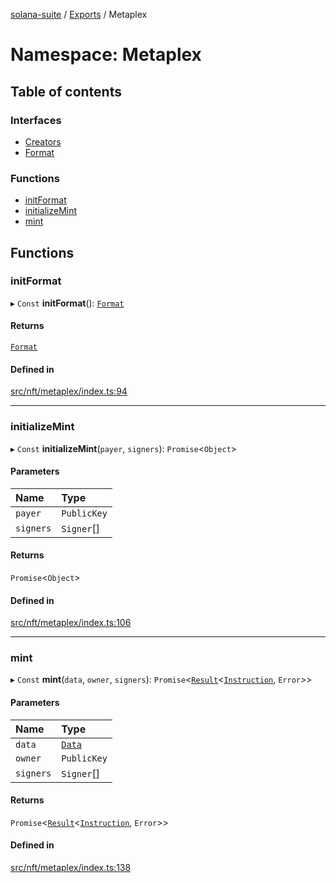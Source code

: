 [solana-suite](../README.md) / [Exports](../modules.md) / Metaplex

# Namespace: Metaplex

## Table of contents

### Interfaces

- [Creators](../interfaces/Metaplex.Creators.md)
- [Format](../interfaces/Metaplex.Format.md)

### Functions

- [initFormat](Metaplex.md#initformat)
- [initializeMint](Metaplex.md#initializemint)
- [mint](Metaplex.md#mint)

## Functions

### initFormat

▸ `Const` **initFormat**(): [`Format`](../interfaces/Metaplex.Format.md)

#### Returns

[`Format`](../interfaces/Metaplex.Format.md)

#### Defined in

[src/nft/metaplex/index.ts:94](https://github.com/fukaoi/solana-suite/blob/5f78595/src/nft/metaplex/index.ts#L94)

___

### initializeMint

▸ `Const` **initializeMint**(`payer`, `signers`): `Promise`<`Object`\>

#### Parameters

| Name | Type |
| :------ | :------ |
| `payer` | `PublicKey` |
| `signers` | `Signer`[] |

#### Returns

`Promise`<`Object`\>

#### Defined in

[src/nft/metaplex/index.ts:106](https://github.com/fukaoi/solana-suite/blob/5f78595/src/nft/metaplex/index.ts#L106)

___

### mint

▸ `Const` **mint**(`data`, `owner`, `signers`): `Promise`<[`Result`](../modules.md#result)<[`Instruction`](../classes/Instruction.md), `Error`\>\>

#### Parameters

| Name | Type |
| :------ | :------ |
| `data` | [`Data`](../classes/MetaplexInstructure.Data.md) |
| `owner` | `PublicKey` |
| `signers` | `Signer`[] |

#### Returns

`Promise`<[`Result`](../modules.md#result)<[`Instruction`](../classes/Instruction.md), `Error`\>\>

#### Defined in

[src/nft/metaplex/index.ts:138](https://github.com/fukaoi/solana-suite/blob/5f78595/src/nft/metaplex/index.ts#L138)
